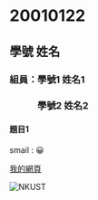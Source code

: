 # 20010122

## 學號 姓名

### 組員：學號1 姓名1
### 　　　學號2 姓名2

#### 題目1

smail : 😀

[我的網頁](https://www.nkust.edu.tw/)

![NKUST](https://www.nkust.edu.tw/var/file/0/1000/img/513/182513897.png)
